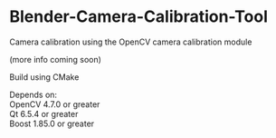 # Blender-Camera-Calibration-Tool
Camera calibration using the OpenCV camera calibration module

(more info coming soon)

Build using CMake

Depends on: \
OpenCV 4.7.0 or greater \
Qt 6.5.4 or greater \
Boost 1.85.0 or greater
